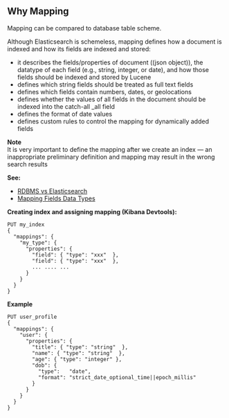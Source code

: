 
## Why Mapping
Mapping can be compared to database table scheme.   

Although Elasticsearch is schemeless, mapping defines how a document is indexed and how its fields are indexed and stored:
* it describes the fields/properties of document ((json object)), the datatype of each field (e.g., string, integer, or date), and how those fields should be indexed and stored by Lucene
* defines which string fields should be treated as full text fields
* defines which fields contain numbers, dates, or geolocations
* defines whether the values of all fields in the document should be indexed into the catch-all _all field
* defines the format of date values
* defines custom rules to control the mapping for dynamically added fields

**Note**   
It is very important to define the mapping after we create an index — an inappropriate preliminary definition and mapping may result in the wrong search results   

**See:**   
* [RDBMS vs Elasticsearch](#)
* [Mapping Fields Data Types](https://www.elastic.co/guide/en/elasticsearch/reference/current/mapping-types.html#mapping-types)

**Creating index and assigning mapping (Kibana Devtools):**
```
PUT my_index 
{
  "mappings": {
    "my_type": { 
      "properties": { 
        "field": { "type": "xxx"  },
	    "field": { "type": "xxx"  },
	    ... .... ...
      }
    }
  }
}
```
**Example**
```
PUT user_profile 
{
  "mappings": {
    "user": { 
      "properties": { 
        "title": { "type": "string"  }, 
        "name": { "type": "string"  }, 
        "age": { "type": "integer" },
        "dob": {
          "type":   "date", 
          "format": "strict_date_optional_time||epoch_millis"
        }
      }
    }
  }
}
```

